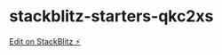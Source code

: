 # stackblitz-starters-qkc2xs

[Edit on StackBlitz ⚡️](https://stackblitz.com/edit/stackblitz-starters-qkc2xs)